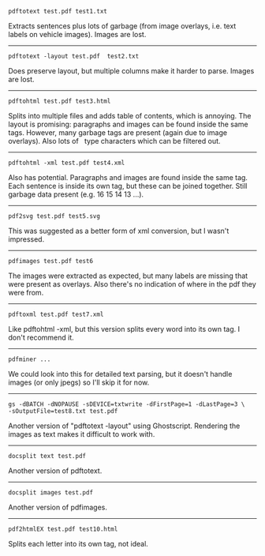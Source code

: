     pdftotext test.pdf test1.txt

Extracts sentences plus lots of garbage (from image overlays, i.e. text
labels on vehicle images). Images are lost.

---

    pdftotext -layout test.pdf  test2.txt

Does preserve layout, but multiple columns make it harder to parse. Images
are lost.

---

    pdftohtml test.pdf test3.html

Splits into multiple files and adds table of contents, which is annoying.
The layout is promising: paragraphs and images can be found inside the same
tags.  However, many garbage tags are present (again due to image overlays).
Also lots of &#160; type characters which can be filtered out.

---

    pdftohtml -xml test.pdf test4.xml

Also has potential. Paragraphs and images are found inside the same tag.
Each sentence is inside its own <text> tag, but these can be joined
together. Still garbage data present (e.g. 16 15 14 13 ...).

---

    pdf2svg test.pdf test5.svg

This was suggested as a better form of xml conversion, but I wasn't
impressed.

---

    pdfimages test.pdf test6

The images were extracted as expected, but many labels are missing that were
present as overlays. Also there's no indication of where in the pdf they
were from.

---

    pdftoxml test.pdf test7.xml

Like pdftohtml -xml, but this version splits every word into its own <text>
tag. I don't recommend it.

---

    pdfminer ...

We could look into this for detailed text parsing, but it doesn't handle
images (or only jpegs) so I'll skip it for now.

---

    gs -dBATCH -dNOPAUSE -sDEVICE=txtwrite -dFirstPage=1 -dLastPage=3 \
    -sOutputFile=test8.txt test.pdf

Another version of "pdftotext -layout" using Ghostscript. Rendering the
images as text makes it difficult to work with.

---

    docsplit text test.pdf

Another version of pdftotext.

---

    docsplit images test.pdf

Another version of pdfimages.

---

    pdf2htmlEX test.pdf test10.html

Splits each letter into its own tag, not ideal.
